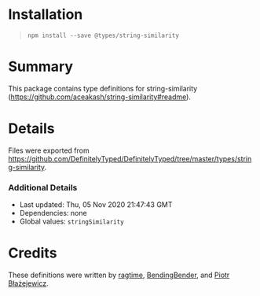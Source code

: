 # Installation
> `npm install --save @types/string-similarity`

# Summary
This package contains type definitions for string-similarity (https://github.com/aceakash/string-similarity#readme).

# Details
Files were exported from https://github.com/DefinitelyTyped/DefinitelyTyped/tree/master/types/string-similarity.

### Additional Details
 * Last updated: Thu, 05 Nov 2020 21:47:43 GMT
 * Dependencies: none
 * Global values: `stringSimilarity`

# Credits
These definitions were written by [ragtime](https://github.com/ragtime), [BendingBender](https://github.com/BendingBender), and [Piotr Błażejewicz](https://github.com/peterblazejewicz).
